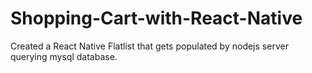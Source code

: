 # Shopping-Cart-with-React-Native
Created a React Native Flatlist that gets populated by nodejs server querying mysql database.
